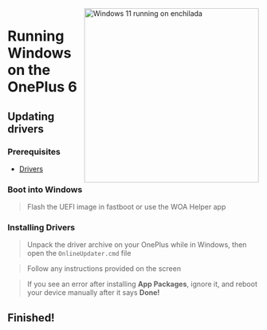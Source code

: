 <img align="right" src="https://github.com/Daniel224455/WoA-on-OnePlus6-Series/blob/main/enchilada.png" width="350" alt="Windows 11 running on enchilada">

# Running Windows on the OnePlus 6

## Updating drivers

### Prerequisites
- [Drivers](https://github.com/Daniel224455/WoA-on-OnePlus6-Series/releases/tag/Drivers)

### Boot into Windows
> Flash the UEFI image in fastboot or use the WOA Helper app

### Installing Drivers
> Unpack the driver archive on your OnePlus while in Windows, then open the `OnlineUpdater.cmd` file

> Follow any instructions provided on the screen

> If you see an error after installing **App Packages**, ignore it, and reboot your device manually after it says **Done!**

## Finished!






















